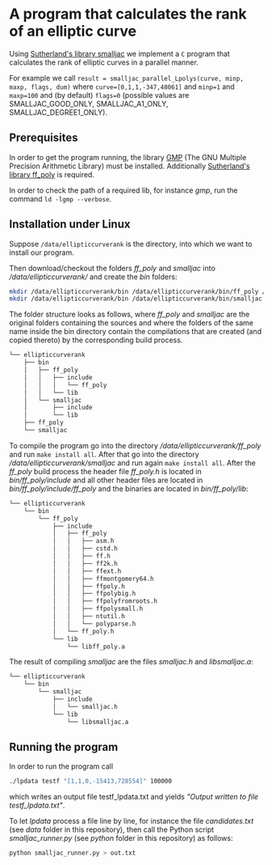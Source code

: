 # A program that calculates the rank of an elliptic curve
Using [Sutherland's library smalljac](https://math.mit.edu/~drew/) we implement a `C` program that calculates the rank of elliptic curves in a parallel manner.

For example we call `result = smalljac_parallel_Lpolys(curve, minp, maxp, flags, dum)` where `curve=[0,1,1,-347,48061]` and `minp=1` and `maxp=100` and (by default) `flags=0` (possible values are SMALLJAC_GOOD_ONLY, SMALLJAC_A1_ONLY, SMALLJAC_DEGREE1_ONLY).

## Prerequisites
In order to get the program running, the library [GMP](https://gmplib.org/) (The GNU Multiple Precision Arithmetic Library) must be installed. Additionally [Sutherland's library ff_poly](https://math.mit.edu/~drew/) is required.

In order to check the path of a required lib, for instance *gmp*, run the command `ld -lgmp --verbose`.

## Installation under Linux
Suppose `/data/ellipticcurverank` is the directory, into which we want to install our program.

Then download/checkout the folders *ff_poly* and *smalljac* into */data/ellipticcurverank/* and create the *bin* folders:

```bash
mkdir /data/ellipticcurverank/bin /data/ellipticcurverank/bin/ff_poly /data/ellipticcurverank/bin/ff_poly/lib /data/ellipticcurverank/bin/ff_poly/include
mkdir /data/ellipticcurverank/bin /data/ellipticcurverank/bin/smalljac /data/ellipticcurverank/bin/smalljac/lib /data/ellipticcurverank/bin/smalljac/include
```

The folder structure looks as follows, where *ff_poly* and *smalljac* are the original folders containing the sources and where the folders of the same name inside the bin directory contain the compilations that are created (and copied thereto) by the corresponding build process.

```bash
└── ellipticcurverank
    ├── bin
    │   ├── ff_poly
    │   │   ├── include
    │   │   │   └── ff_poly
    │   │   └── lib
    │   └── smalljac
    │       ├── include
    │       └── lib
    ├── ff_poly
    └── smalljac
```

To compile the program go into the directory */data/ellipticcurverank/ff_poly* and run `make install all`. After that go into the directory */data/ellipticcurverank/smalljac* and run again `make install all`. After the *ff_poly* build process the header file *ff_poly.h* is located in *bin/ff_poly/include* and all other header files are located in *bin/ff_poly/include/ff_poly* and the binaries are located in *bin/ff_poly/lib*:

```bash
└── ellipticcurverank
    └── bin
        └── ff_poly
            ├── include
            │   ├── ff_poly
            │   │   ├── asm.h
            │   │   ├── cstd.h
            │   │   ├── ff.h
            │   │   ├── ff2k.h
            │   │   ├── ffext.h
            │   │   ├── ffmontgomery64.h
            │   │   ├── ffpoly.h
            │   │   ├── ffpolybig.h
            │   │   ├── ffpolyfromroots.h
            │   │   ├── ffpolysmall.h
            │   │   ├── ntutil.h
            │   │   └── polyparse.h
            │   └── ff_poly.h
            └── lib
                └── libff_poly.a
```

The result of compiling *smalljac* are the files *smalljac.h* and *libsmalljac.a*:

```bash
└── ellipticcurverank
    └── bin
        └── smalljac
            ├── include
            │   └── smalljac.h
            └── lib
                └── libsmalljac.a
```

## Running the program
In order to run the program call

```bash
./lpdata testf "[1,1,0,-15413,728554]" 100000
```

which writes an output file testf_lpdata.txt and yields *"Output written to file testf_lpdata.txt"*.

To let *lpdata* process a file line by line, for instance the file *candidates.txt* (see *data* folder in this repository), then call the Python script *smalljac_runner.py* (see *python* folder in this repository) as follows:

```bash
python smalljac_runner.py > out.txt
```
